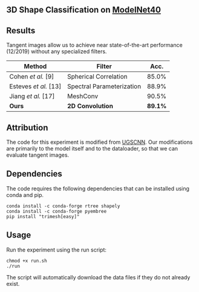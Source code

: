 ## 3D Shape Classification on [ModelNet40](https://modelnet.cs.princeton.edu/)

## Results

Tangent images allow us to achieve near state-of-the-art performance (12/2019) without any specialized filters.

| Method | Filter | Acc. |
|--------|--------|------|
| Cohen *et al.* [9] | Spherical Correlation | 85.0%  |
| Esteves *et al.* [13] | Spectral Parameterization | 88.9%  |
| Jiang *et al.* [17] | MeshConv | 90.5%  |
| **Ours** | **2D Convolution** | **89.1%**  |


## Attribution
The code for this experiment is modified from [UGSCNN](https://github.com/maxjiang93/ugscnn/tree/master/experiments/exp2_modelnet40). Our modifications are primarily to the model itself and to the dataloader, so that we can evaluate tangent images.


## Dependencies
The code requires the following dependencies that can be installed using conda and pip.

```
conda install -c conda-forge rtree shapely  
conda install -c conda-forge pyembree  
pip install "trimesh[easy]"  
```

## Usage
Run the experiment using the run script:

```
chmod +x run.sh
./run
```
The script will automatically download the data files if they do not already exist.